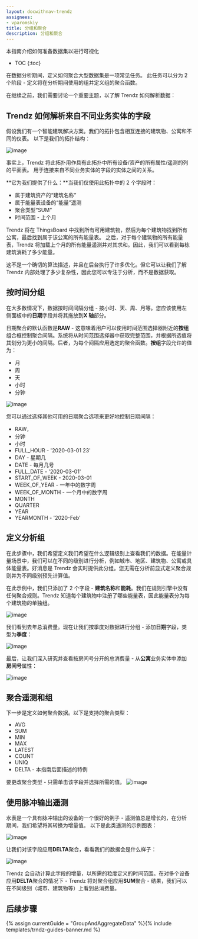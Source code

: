 ```yaml
---
layout: docwithnav-trendz
assignees:
- vparomskiy
title: 分组和聚合
description: 分组和聚合
---
```


本指南介绍如何准备数据集以进行可视化

* TOC
{:toc}

在数据分析期间，定义如何聚合大型数据集是一项常见任务。
此任务可以分为 2 个阶段 - 定义将在分析期间使用的组并定义组的聚合函数。

在继续之前，我们需要讨论一个重要主题，以了解 Trendz 如何解析数据：

## Trendz 如何解析来自不同业务实体的字段
假设我们有一个智能建筑解决方案。我们的拓扑包含相互连接的建筑物、公寓和不同的仪表。
以下是我们的拓扑结构：

![image](/images/reference/pe-demo/smart-metering-model.svg)


事实上，Trendz 将此拓扑用作具有此拓扑中所有设备/资产的所有属性/遥测的列的平面表。
用于连接来自不同业务实体的字段的实体之间的关系。

**它为我们提供了什么：**当我们仅使用此拓扑中的 2 个字段时：

- 属于建筑资产的“建筑名称”
- 属于能量表设备的“能量”遥测
- 聚合类型“SUM”
- 时间范围 - 上个月


Trendz 将在 ThingsBoard 中找到所有可用建筑物，然后为每个建筑物找到所有公寓，最后找到属于该公寓的所有能量表。
之后，对于每个建筑物的所有能量表，Trendz 将加载上个月的所有能量遥测并对其求和。因此，我们可以看到每栋建筑消耗了多少能量。

这不是一个确切的算法描述，并且在后台执行了许多优化。但它可以让我们了解 Trendz 内部处理了多少复杂性，因此您可以专注于分析，而不是数据获取。

## 按时间分组

在大多数情况下，数据按时间间隔分组 - 按小时、天、周、月等。您应该使用左侧面板中的**日期**字段并将其拖放到**X 轴**部分。

日期聚合的默认函数是**RAW** - 这意味着用户可以使用时间范围选择器附近的**按组**组合框控制聚合间隔。系统将从时间范围选择器中获取完整范围，并根据所选值将其划分为更小的间隔。后者，为每个间隔应用选定的聚合函数。**按组**字段允许的值为：
* 月
* 周
* 天
* 小时
* 分钟

![image](/images/trendz/date-raw-group.png)


您可以通过选择其他可用的日期聚合选项来更好地控制日期间隔：
* RAW，
* 分钟
* 小时
* FULL_HOUR - '2020-03-01 23'
* DAY - 星期几
* DATE - 每月几号
* FULL_DATE - '2020-03-01'
* START_OF_WEEK - 2020-03-01
* WEEK_OF_YEAR - 一年中的数字周
* WEEK_OF_MONTH - 一个月中的数字周
* MONTH
* QUARTER
* YEAR
* YEARMONTH - '2020-Feb'

## 定义分析组
在此步骤中，我们希望定义我们希望在什么逻辑级别上查看我们的数据。在能量计量场景中，我们可以在不同的级别进行分析，例如城市、地区、建筑物、公寓或具体能量表。好消息是 Trendz 会实时提供此分组。您无需在分析前显式定义聚合规则并为不同级别预先计算值。

在此示例中，我们只添加了 2 个字段 - **建筑名称**和**能耗**。我们在规则引擎中没有任何聚合规则。Trendz 知道每个建筑物中注册了哪些能量表，因此能量表分为每个建筑物的单独组。

![image](/images/trendz/data-grouping-simple.png)

我们看到去年总消费量。现在让我们按季度对数据进行分组 - 添加**日期**字段，类型为**季度**：

![image](/images/trendz/data-grouping-quarter.png)

最后，让我们深入研究并查看按房间号分开的总消费量 - 从**公寓**业务实体中添加**房间号**属性：

![image](/images/trendz/data-grouping-room.png)


## 聚合遥测和组
下一步是定义如何聚合数据。以下是支持的聚合类型：
* AVG
* SUM
* MIN
* MAX
* LATEST
* COUNT
* UNIQ
* DELTA - 本指南后面描述的特例

要更改聚合类型 - 只需单击该字段并选择所需的值。
![image](/images/trendz/field-aggregation.png)


## 使用脉冲输出遥测
水表是一个具有脉冲输出的设备的一个很好的例子 - 遥测值总是增长的，在分析期间，我们希望将其转换为增量值。
以下是此类遥测的示例图表：

![image](/images/trendz/pulse-before.png)

让我们对该字段应用**DELTA**聚合，看看我们的数据会是什么样子：

![image](/images/trendz/pulse-after.png)

Trendz 会自动计算此字段的增量，以所需的粒度定义的时间范围。在对多个设备应用**DELTA**聚合的情况下 - Trendz 将对聚合组应用**SUM**聚合 - 结果，我们可以在不同级别（城市、建筑物等）上看到总消费量。


## 后续步骤

{% assign currentGuide = "GroupAndAggregateData" %}{% include templates/trndz-guides-banner.md %}